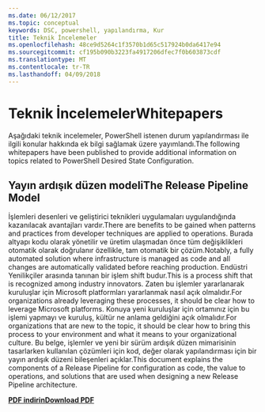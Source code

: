 ```yaml
---
ms.date: 06/12/2017
ms.topic: conceptual
keywords: DSC, powershell, yapılandırma, Kur
title: Teknik İncelemeler
ms.openlocfilehash: 48ce9d5264c1f3570b1d65c517924b0da6417e94
ms.sourcegitcommit: cf195b090b3223fa4917206dfec7f0b603873cdf
ms.translationtype: MT
ms.contentlocale: tr-TR
ms.lasthandoff: 04/09/2018
---
```

# <a name="whitepapers"></a><span data-ttu-id="777eb-103">Teknik İncelemeler</span><span class="sxs-lookup"><span data-stu-id="777eb-103">Whitepapers</span></span>

<span data-ttu-id="777eb-104">Aşağıdaki teknik incelemeler, PowerShell istenen durum yapılandırması ile ilgili konular hakkında ek bilgi sağlamak üzere yayımlandı.</span><span class="sxs-lookup"><span data-stu-id="777eb-104">The following whitepapers have been published to provide additional information on topics related to PowerShell Desired State Configuration.</span></span>

## <a name="the-release-pipeline-model"></a><span data-ttu-id="777eb-105">Yayın ardışık düzen modeli</span><span class="sxs-lookup"><span data-stu-id="777eb-105">The Release Pipeline Model</span></span>
<span data-ttu-id="777eb-106">İşlemleri desenleri ve geliştirici teknikleri uygulamaları uygulandığında kazanılacak avantajları vardır.</span><span class="sxs-lookup"><span data-stu-id="777eb-106">There are benefits to be gained when patterns and practices from developer techniques are applied to operations.</span></span> <span data-ttu-id="777eb-107">Burada altyapı kodu olarak yönetilir ve üretim ulaşmadan önce tüm değişiklikleri otomatik olarak doğrulanır özellikle, tam otomatik bir çözüm.</span><span class="sxs-lookup"><span data-stu-id="777eb-107">Notably, a fully automated solution where infrastructure is managed as code and all changes are automatically validated before reaching production.</span></span> <span data-ttu-id="777eb-108">Endüstri Yenilikçiler arasında tanınan bir işlem shift budur.</span><span class="sxs-lookup"><span data-stu-id="777eb-108">This is a process shift that is recognized among industry innovators.</span></span> <span data-ttu-id="777eb-109">Zaten bu işlemler yararlanarak kuruluşlar için Microsoft platformları yararlanmak nasıl açık olmalıdır.</span><span class="sxs-lookup"><span data-stu-id="777eb-109">For organizations already leveraging these processes, it should be clear how to leverage Microsoft platforms.</span></span> <span data-ttu-id="777eb-110">Konuya yeni kuruluşlar için ortamınız için bu işlemi yapmayı ve kuruluş, kültür ne anlama geldiğini açık olmalıdır.</span><span class="sxs-lookup"><span data-stu-id="777eb-110">For organizations that are new to the topic, it should be clear how to bring this process to your environment and what it means to your organizational culture.</span></span> <span data-ttu-id="777eb-111">Bu belge, işlemler ve yeni bir sürüm ardışık düzen mimarisinin tasarlarken kullanılan çözümleri için kod, değer olarak yapılandırması için bir yayın ardışık düzeni bileşenleri açıklar.</span><span class="sxs-lookup"><span data-stu-id="777eb-111">This document explains the components of a Release Pipeline for configuration as code, the value to operations, and solutions that are used when designing a new Release Pipeline architecture.</span></span>

<span data-ttu-id="777eb-112">**[PDF indirin](http://aka.ms/thereleasepipelinemodelpdf)**</span><span class="sxs-lookup"><span data-stu-id="777eb-112">**[Download PDF](http://aka.ms/thereleasepipelinemodelpdf)**</span></span>